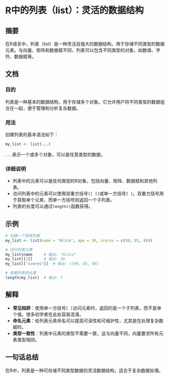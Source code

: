<!--
Meta Description: # R中的列表（list）：灵活的数据结构 ## 摘要 在R语言中，列表（list）是一种灵活且强大的数据结构，用于存储不同类型的数据元素。与向量、矩阵和数据框不同，列表可以包含不同类型的对象，如数值、字符、数据框等。 ## 文档 ### 目的 列表是一种基本的数据结构，用于存储多个对象。它允许用户...
Meta Keywords: my_list, list, length, name, alice
-->

# R中的列表（list）：灵活的数据结构

## 摘要
在R语言中，列表（list）是一种灵活且强大的数据结构，用于存储不同类型的数据元素。与向量、矩阵和数据框不同，列表可以包含不同类型的对象，如数值、字符、数据框等。

## 文档
### 目的
列表是一种基本的数据结构，用于存储多个对象。它允许用户将不同类型的数据组合在一起，便于管理和分析复杂数据。

### 用法
创建列表的基本语法如下：
```R
my_list <- list(...)
```
`...`表示一个或多个对象，可以是任意类型的数据。

### 详细说明
- 列表中的元素可以是任何类型的R对象，包括向量、矩阵、数据框和其他列表。
- 访问列表中的元素可以使用双重方括号`[[ ]]`或单一方括号`[ ]`。双重方括号用于获取单个元素，而单一方括号则返回一个子列表。
- 列表的长度可以通过`length()`函数获得。

## 示例
```R
# 创建一个简单列表
my_list <- list(name = "Alice", age = 30, scores = c(90, 85, 88))

# 访问列表元素
my_list$name     # 输出: "Alice"
my_list[[2]]     # 输出: 30
my_list[["scores"]]  # 输出: c(90, 85, 88)

# 查看列表的长度
length(my_list)  # 输出: 3
```

## 解释
- **常见陷阱**：使用单一方括号`[ ]`访问元素时，返回的是一个子列表，而不是单个值。很多初学者在此处容易混淆。
- **命名元素**：给列表元素命名可以提高可读性和可维护性，尤其是在处理复杂数据时。
- **类型一致性**：列表中元素的类型不需要一致，这与向量不同，向量要求所有元素类型相同。

## 一句话总结
在R中，列表是一种可存储不同类型数据的灵活数据结构，适合于复杂数据处理。